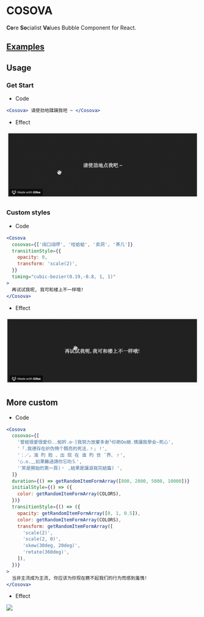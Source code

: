 # COSOVA

**Co**re **So**cialist **Va**lues Bubble Component for React.

## [Examples](https://hardo.github.io/cosova/)

## Usage

### Get Start

- Code

```jsx
<Cosova> 请使劲地蹂躏我吧 ~ </Cosova>
```

- Effect

![](images/normal.gif)

### Custom styles

- Code

```jsx
<Cosova
  cosovas={['阔口阔啰', '哇蛤蛤', '卖洞', '茶几']}
  transitionStyle={{
    opacity: 0,
    transform: 'scale(2)',
  }}
  timing="cubic-bezier(0.19,-0.8, 1, 1)"
>
  再试试我呢, 我可和楼上不一样哦!
</Cosova>
```

- Effect

![](images/custom.gif)

## More custom

- Code

```jsx
<Cosova
  cosovas={[
    '曾經很愛很愛伱..侞妗.o┈]我努力放棄多谢╰伱啲Οo絕.情讓我學会~死心',
    '「.我德存在织伪铕个顠亮的死法.﹖; !',
    '：／。涐 旳 脸 、出 现 在 谁 旳 世 ˉ界、﹖',
    '○.o.﹏如果難過請你忘叻⒌',
    'ˊ笑是開始的第一頁)﹡ ,結果是讓淚寫完結篇) ',
  ]}
  duration={() => getRandomItemFormArray([800, 2000, 5000, 10000])}
  initialStyle={() => ({
    color: getRandomItemFormArray(COLORS),
  })}
  transitionStyle={() => ({
    opacity: getRandomItemFormArray([0, 1, 0.5]),
    color: getRandomItemFormArray(COLORS),
    transform: getRandomItemFormArray([
      'scale(2)',
      'scale(2, 0)',
      'skew(30deg, 20deg)',
      'retate(360deg)',
    ]),
  })}
>
  当非主流成为主流, 你应该为你现在瞧不起我们的行为而感到羞愧!
</Cosova>
```

- Effect

![](images/more-custom.gif)